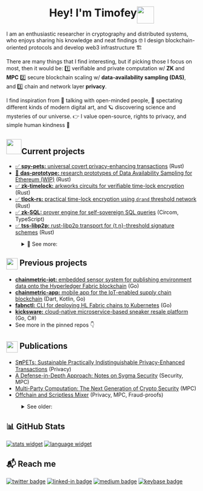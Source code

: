 <h1 align="center">
  Hey! I'm Timofey<img align="top" src="https://media.giphy.com/media/vAi1XUShhkPpx9bEP4/giphy.gif" width="45">
</h1>

I am an enthusiastic researcher in cryptography and distributed systems, who enjoys sharing his knowledge and neat findings 🤓 I design blockchain-oriented protocols and develop web3 infrastructure 🏗️

There are many things that I find interesting, but if picking those I focus on most, then it would be: 1️⃣ verifiable and private computation w/ **ZK** and **MPC** 2️⃣ secure blockchain scaling w/ **data-availability sampling (DAS)**, and 3️⃣ chain and network layer **privacy**.

I find inspiration from 👥 talking with open-minded people, 🎨 spectating different kinds of modern digital art, and 🪐 discovering science and mysteries of our universe. 👉 I value open-source, rights to privacy, and simple human kindness 🤗

## <img src="https://github.com/timoth-y/timoth-y/blob/master/assets/coding.gif?raw=true" width="40">Current projects
- [✅ **spy-pets:** universal covert privacy-enhancing transactions](https://github.com/timoth-y/spy-pets) (Rust)
- [🚧 **das-prototype:** research prototypes of Data Availability Sampling for Ethereum (WIP)](https://github.com/ChainSafe/das-prototype) (Rust)
- [✅ **zk-timelock:** arkworks circuits for verifiable time-lock encryption](https://github.com/timoth-y/zk-timelock) (Rust)
- [✅ **tlock-rs:** practical time-lock encryption using `drand` threshold network](https://github.com/timoth-y/tlock-rs) (Rust)
- [✅ **zk-SQL:** prover engine for self-sovereign SQL queries](https://github.com/timoth-y/zk-SQL) (Circom, TypeScript)
- [✅ **tss-libp2p:** rust-libp2p transport for {t,n}-threshold signature schemes](https://github.com/timoth-y/tss-libp2p) (Rust)
<dl>
<dd>
<details>
<summary> 👀 See more: </summary>
	<li><a href="https://github.com/timoth-y/two-party-adaptor">✅ <b>2-party-adaptor:</b> joint adaptor signatures generation </a> (Rust)</li>
  <li><a href="https://github.com/timoth-y/contangle-zkcp">❄️ <b>contangle-zkcp:</b> universal zero-knowledge contingent payments </a> (Rust)</li>
  <li><a href="https://github.com/ChainSafe/go-signature-adaptor">✅ <b>go-signature-adaptor:</b> pure Go implementation of ECDSA signature adaptors</a> (Go)</li>
  <li><a href="https://github.com/timoth-y/obsidian-ticktick">❄️ <b>obsidian-ticktick:</b> sync Obsidian checklists with TickTick</a> (TypeScript)</li>
  <li><a href="https://github.com/timoth-y/obsidian-hackmd">❄️ <b>obsidian-hackmd:</b> publish Obsidian notes to HackMD</a> (TypeScript)</li>
</details>
</dd>
</dl>

## <img align="top" src="https://media.giphy.com/media/l4Ah2V9VDkRHCL7cE9/giphy.gif" width="30"> Previous projects
- [**chainmetric-iot:** embedded sensor system for publishing environment data onto the Hyperledger Fabric blockchain](https://github.com/timoth-y/chainmetric-iot) (Go)
- [**chainmetric-app:** mobile app for the IoT-enabled supply chain blockchain](https://github.com/timoth-y/chainmetric-app) (Dart, Kotlin, Go)
- [**fabnctl:** CLI for deploying HL Fabric chains to Kubernetes](https://github.com/timoth-y/fabnctl) (Go)
- [**kicksware:** cloud-native microservice-based sneaker resale platform](https://github.com/timoth-y/kicksware-platform) (Go, C#)
- See more in the pinned repos 👇

## <img align="top" src="https://media.giphy.com/media/p0Ac5EAhR9pm8uLMlQ/giphy.gif" width="30"> Publications
- [S𝛑PETs: Sustainable Practically Indistinguishable Privacy-Enhanced Transactions](https://github.com/timoth-y/spy-pets/blob/main/paper/SpyPETs.pdf) (Privacy)
- [A Defense-in-Depth Approach: Notes on Sygma Security](https://medium.com/buildwithsygma/a-defense-in-depth-approach-notes-on-sygma-security-af7521c79ddb) (Security, MPC)
- [Multi-Party Computation: The Next Generation of Crypto Security](https://medium.com/buildwithsygma/multi-party-computation-the-next-generation-of-crypto-security-d83d60d622d0) (MPC)
- [Offchain and Scriptless Mixer](https://ethresear.ch/t/offchain-and-scriptless-mixer/12851) (Privacy, MPC, Fraud-proofs)
<dl>
<dd>
<details>
  <summary> See older: </summary>
  <li><a href="https://github.com/timoth-y/elastic-bridge/blob/main/ElasticBridgePaper.pdf">Elastic-Bridge: trustless bridge for transferring rebase currencies</a> (Interoperability)</li>
  <li><a href="https://medium.com/better-programming/how-to-implement-your-distributed-filesystem-with-glusterfs-and-kubernetes-83ee7f5f834f">How to Implement Your Distributed Filesystem With GlusterFS And Kubernetes</a> (DevOps)</li>
   <li><a href="https://medium.com/better-programming/what-makes-go-so-different-eb0648498ce0">What Makes Go So Different?</a> (Programming)</li>
</details>
</dd>
</dl>

## 📊 GitHub Stats

[![stats widget]][timothy-user]
[![language widget]][timothy-user]
<!-- [![activity graph]][timothy-user] -->

<!-- https://github.com/ashutosh00710/github-readme-activity-graph -->

[timothy-user]: https://github.com/timoth-y/timoth-y

[stats widget]: https://github-readme-stats.vercel.app/api?username=timoftime&hide=issues&show_icons=true&line_height=25&count_private=true&title_color=C9D1D9&text_color=c9cacc&icon_color=04AFD3&bg_color=121820&hide_border=true&custom_title=Timothy's%20GitHub%20Stats
[language widget]: https://github-readme-stats.vercel.app/api/top-langs/?username=timoftime&langs_count=6&hide=css,html,less&line_height=25&title_color=C9D1D9&text_color=c9cacc&icon_color=04AFD3&bg_color=121820&count_private=true&hide_border=true&layout=compact&card_width=265
[activity graph]: https://activity-graph.herokuapp.com/graph?username=timoftime&bg_color=0D1117&title_color=C9D1D9&color=c9cacc&line=04AFD3&point=04AFD3&hide_border=true&custom_title=Timothy's%20Contribution%20Graph

## 📬 Reach me

[![twitter badge]](https://twitter.com/tim0ftime)
[![linked-in badge]](https://www.linkedin.com/in/timoftime)
[![medium badge]](https://medium.com/@timoftime)
[![keybase badge]](https://keybase.io/ethotim)

[linked-in badge]: https://img.shields.io/badge/linkedin-0A66C2?&style=for-the-badge&logo=linkedin&logoColor=white
[medium badge]: https://img.shields.io/badge/medium-000000?&style=for-the-badge&logo=medium&logoColor=white
[telegram badge]: https://img.shields.io/badge/Telegram-26A5E4?&style=for-the-badge&logo=telegram&logoColor=white
[twitter badge]: https://img.shields.io/badge/Twitter-1DA1F2?&style=for-the-badge&logo=twitter&logoColor=white
[keybase badge]: https://img.shields.io/badge/Keybase-3663ea?&style=for-the-badge&logo=keybase&logoColor=white
